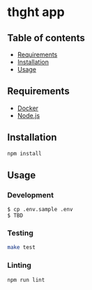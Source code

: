 # thght app

## Table of contents

- [Requirements](#requirements)
- [Installation](#installation)
- [Usage](#usage)

## Requirements

- [Docker](https://www.docker.com/)
- [Node.js](https://nodejs.org)

## Installation

```bash
npm install
```

## Usage

### Development

```
$ cp .env.sample .env
$ TBD
```

### Testing

```bash
make test
```

### Linting

```bash
npm run lint
```
